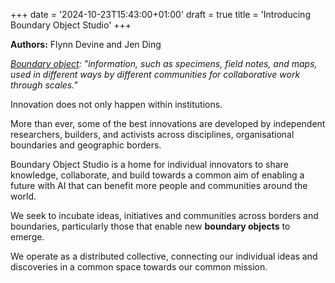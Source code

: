 +++
date = '2024-10-23T15:43:00+01:00'
draft = true
title = 'Introducing Boundary Object Studio'
+++

**Authors:** Flynn Devine and Jen Ding

*[Boundary object](https://en.wikipedia.org/wiki/Boundary_object): "information, such as specimens, field notes, and maps, used in different ways by different communities for collaborative work through scales."*

Innovation does not only happen within institutions.

More than ever, some of the best innovations are developed by independent
researchers, builders, and activists across disciplines,
organisational boundaries and geographic borders.

Boundary Object Studio is a home for individual innovators to share knowledge,
collaborate, and build towards a common aim of enabling a future with AI
that can benefit more people and communities around the world.

We seek to incubate ideas, initiatives and communities across borders and
boundaries, particularly those that enable new **boundary objects** to emerge.

We operate as a distributed collective,
connecting our individual ideas and discoveries in a common space
towards our common mission.
